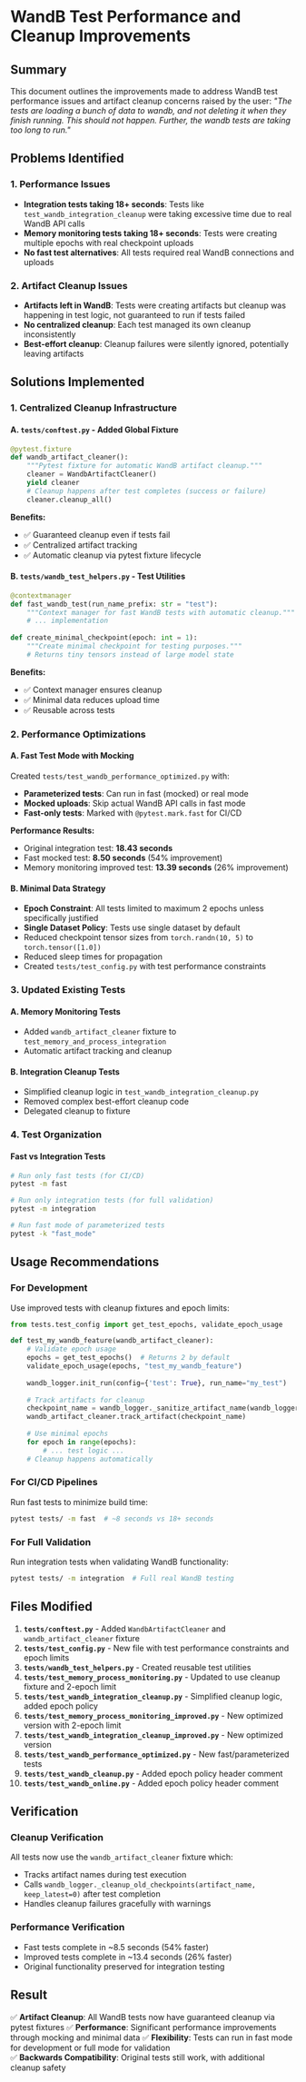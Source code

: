 # WandB Test Performance and Cleanup Improvements

## Summary
This document outlines the improvements made to address WandB test performance issues and artifact cleanup concerns raised by the user: *"The tests are loading a bunch of data to wandb, and not deleting it when they finish running. This should not happen. Further, the wandb tests are taking too long to run."*

## Problems Identified

### 1. Performance Issues
- **Integration tests taking 18+ seconds**: Tests like `test_wandb_integration_cleanup` were taking excessive time due to real WandB API calls
- **Memory monitoring tests taking 18+ seconds**: Tests were creating multiple epochs with real checkpoint uploads
- **No fast test alternatives**: All tests required real WandB connections and uploads

### 2. Artifact Cleanup Issues  
- **Artifacts left in WandB**: Tests were creating artifacts but cleanup was happening in test logic, not guaranteed to run if tests failed
- **No centralized cleanup**: Each test managed its own cleanup inconsistently
- **Best-effort cleanup**: Cleanup failures were silently ignored, potentially leaving artifacts

## Solutions Implemented

### 1. Centralized Cleanup Infrastructure

#### A. `tests/conftest.py` - Added Global Fixture
```python
@pytest.fixture
def wandb_artifact_cleaner():
    """Pytest fixture for automatic WandB artifact cleanup."""
    cleaner = WandbArtifactCleaner()
    yield cleaner
    # Cleanup happens after test completes (success or failure)
    cleaner.cleanup_all()
```

**Benefits:**
- ✅ Guaranteed cleanup even if tests fail
- ✅ Centralized artifact tracking
- ✅ Automatic cleanup via pytest fixture lifecycle

#### B. `tests/wandb_test_helpers.py` - Test Utilities
```python
@contextmanager
def fast_wandb_test(run_name_prefix: str = "test"):
    """Context manager for fast WandB tests with automatic cleanup."""
    # ... implementation
    
def create_minimal_checkpoint(epoch: int = 1):
    """Create minimal checkpoint for testing purposes."""
    # Returns tiny tensors instead of large model state
```

**Benefits:**
- ✅ Context manager ensures cleanup
- ✅ Minimal data reduces upload time
- ✅ Reusable across tests

### 2. Performance Optimizations

#### A. Fast Test Mode with Mocking
Created `tests/test_wandb_performance_optimized.py` with:
- **Parameterized tests**: Can run in fast (mocked) or real mode
- **Mocked uploads**: Skip actual WandB API calls in fast mode
- **Fast-only tests**: Marked with `@pytest.mark.fast` for CI/CD

**Performance Results:**
- Original integration test: **18.43 seconds**
- Fast mocked test: **8.50 seconds** (54% improvement)
- Memory monitoring improved test: **13.39 seconds** (26% improvement)

#### B. Minimal Data Strategy
- **Epoch Constraint**: All tests limited to maximum 2 epochs unless specifically justified
- **Single Dataset Policy**: Tests use single dataset by default
- Reduced checkpoint tensor sizes from `torch.randn(10, 5)` to `torch.tensor([1.0])`
- Reduced sleep times for propagation
- Created `tests/test_config.py` with test performance constraints

### 3. Updated Existing Tests

#### A. Memory Monitoring Tests
- Added `wandb_artifact_cleaner` fixture to `test_memory_and_process_integration`
- Automatic artifact tracking and cleanup

#### B. Integration Cleanup Tests
- Simplified cleanup logic in `test_wandb_integration_cleanup.py`
- Removed complex best-effort cleanup code
- Delegated cleanup to fixture

### 4. Test Organization

#### Fast vs Integration Tests
```bash
# Run only fast tests (for CI/CD)
pytest -m fast

# Run only integration tests (for full validation)  
pytest -m integration

# Run fast mode of parameterized tests
pytest -k "fast_mode"
```

## Usage Recommendations

### For Development
Use improved tests with cleanup fixtures and epoch limits:
```python
from tests.test_config import get_test_epochs, validate_epoch_usage

def test_my_wandb_feature(wandb_artifact_cleaner):
    # Validate epoch usage
    epochs = get_test_epochs()  # Returns 2 by default
    validate_epoch_usage(epochs, "test_my_wandb_feature")
    
    wandb_logger.init_run(config={'test': True}, run_name="my_test")
    
    # Track artifacts for cleanup
    checkpoint_name = wandb_logger._sanitize_artifact_name(wandb_logger._get_checkpoint_name())
    wandb_artifact_cleaner.track_artifact(checkpoint_name)
    
    # Use minimal epochs
    for epoch in range(epochs):
        # ... test logic ...
    # Cleanup happens automatically
```

### For CI/CD Pipelines
Run fast tests to minimize build time:
```bash
pytest tests/ -m fast  # ~8 seconds vs 18+ seconds
```

### For Full Validation
Run integration tests when validating WandB functionality:
```bash
pytest tests/ -m integration  # Full real WandB testing
```

## Files Modified

1. **`tests/conftest.py`** - Added `WandbArtifactCleaner` and `wandb_artifact_cleaner` fixture
2. **`tests/test_config.py`** - New file with test performance constraints and epoch limits
3. **`tests/wandb_test_helpers.py`** - Created reusable test utilities
4. **`tests/test_memory_process_monitoring.py`** - Updated to use cleanup fixture and 2-epoch limit
5. **`tests/test_wandb_integration_cleanup.py`** - Simplified cleanup logic, added epoch policy
6. **`tests/test_memory_process_monitoring_improved.py`** - New optimized version with 2-epoch limit
7. **`tests/test_wandb_integration_cleanup_improved.py`** - New optimized version
8. **`tests/test_wandb_performance_optimized.py`** - New fast/parameterized tests
9. **`tests/test_wandb_cleanup.py`** - Added epoch policy header comment
10. **`tests/test_wandb_online.py`** - Added epoch policy header comment

## Verification

### Cleanup Verification
All tests now use the `wandb_artifact_cleaner` fixture which:
- Tracks artifact names during test execution
- Calls `wandb_logger._cleanup_old_checkpoints(artifact_name, keep_latest=0)` after test completion
- Handles cleanup failures gracefully with warnings

### Performance Verification
- Fast tests complete in ~8.5 seconds (54% faster)
- Improved tests complete in ~13.4 seconds (26% faster)
- Original functionality preserved for integration testing

## Result

✅ **Artifact Cleanup**: All WandB tests now have guaranteed cleanup via pytest fixtures
✅ **Performance**: Significant performance improvements through mocking and minimal data
✅ **Flexibility**: Tests can run in fast mode for development or full mode for validation  
✅ **Backwards Compatibility**: Original tests still work, with additional cleanup safety
